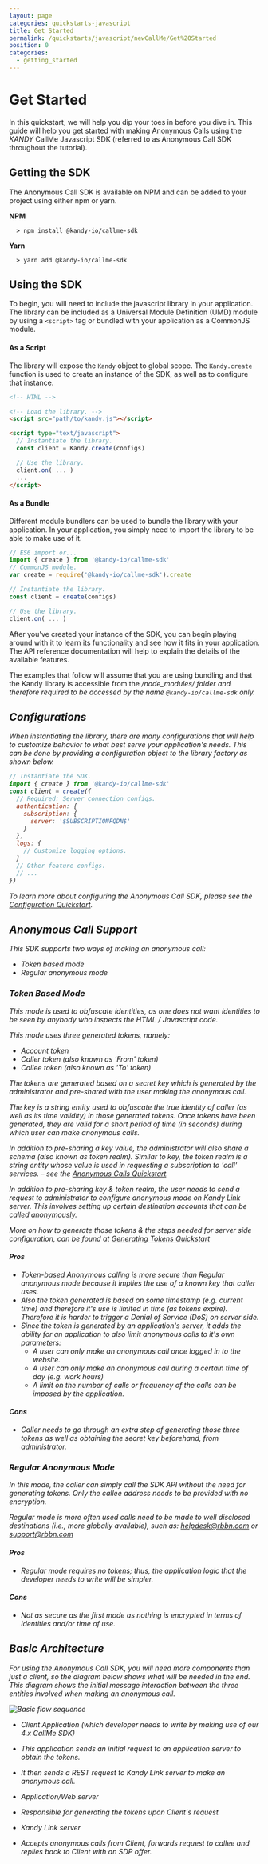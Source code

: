 ```yaml
---
layout: page
categories: quickstarts-javascript
title: Get Started
permalink: /quickstarts/javascript/newCallMe/Get%20Started
position: 0
categories:
  - getting_started
---
```


# Get Started

In this quickstart, we will help you dip your toes in before you dive in. This guide will help you get started with making Anonymous Calls using the $KANDY$ CallMe Javascript SDK (referred to as Anonymous Call SDK throughout the tutorial).

## Getting the SDK

The Anonymous Call SDK is available on NPM and can be added to your project using either npm or yarn.

**NPM**

```
  > npm install @kandy-io/callme-sdk
```

**Yarn**

```
  > yarn add @kandy-io/callme-sdk
```

## Using the SDK

To begin, you will need to include the javascript library in your application. The library can be included as a Universal Module Definition (UMD) module by using a `<script>` tag or bundled with your application as a CommonJS module.

#### As a Script

The library will expose the `Kandy` object to global scope. The `Kandy.create` function is used to create an instance of the SDK, as well as to configure that instance.

```html
<!-- HTML -->

<!-- Load the library. -->
<script src="path/to/kandy.js"></script>

<script type="text/javascript">
  // Instantiate the library.
  const client = Kandy.create(configs)

  // Use the library.
  client.on( ... )
  ...
</script>
```

#### As a Bundle

Different module bundlers can be used to bundle the library with your application. In your application, you simply need to import the library to be able to make use of it.

```javascript
// ES6 import or...
import { create } from '@kandy-io/callme-sdk'
// CommonJS module.
var create = require('@kandy-io/callme-sdk').create

// Instantiate the library.
const client = create(configs)

// Use the library.
client.on( ... )
```

After you've created your instance of the SDK, you can begin playing around with it to learn its functionality and see how it fits in your application. The API reference documentation will help to explain the details of the available features.

The examples that follow will assume that you are using bundling and that the Kandy library is accessible from the <i>/node_modules/<i> folder and therefore required to be accessed by the name `@kandy-io/callme-sdk` only.

## Configurations

When instantiating the library, there are many configurations that will help to customize behavior to what best serve your application's needs. This can be done by providing a configuration object to the library factory as shown below.

```javascript
// Instantiate the SDK.
import { create } from '@kandy-io/callme-sdk'
const client = create({
  // Required: Server connection configs.
  authentication: {
    subscription: {
      server: '$SUBSCRIPTIONFQDN$'
    }
  },
  logs: {
    // Customize logging options.
  }
  // Other feature configs.
  // ...
})
```

To learn more about configuring the Anonymous Call SDK, please see the [Configuration Quickstart](configurations).

## Anonymous Call Support

This SDK supports two ways of making an anonymous call:

- Token based mode
- Regular anonymous mode

### Token Based Mode

This mode is used to obfuscate identities, as one does not want identities to be seen by anybody who inspects the HTML / Javascript code.

This mode uses three generated tokens, namely:

- Account token
- Caller token (also known as 'From' token)
- Callee token (also known as 'To' token)

The tokens are generated based on a secret _key_ which is generated by the administrator and pre-shared with the user making the anonymous call.

The key is a string entity used to obfuscate the true identity of caller (as well as its time validity) in those generated tokens. Once tokens have been generated, they are valid for a short period of time (in seconds) during which user can make anonymous calls.

In addition to pre-sharing a key value, the administrator will also share a _schema_ (also known as _token realm_). Similar to key, the token realm is a string entity whose value is used in requesting a subscription to 'call' services. – see the [Anonymous Calls Quickstart](Anonymous%20Calls).

In addition to pre-sharing _key_ & _token realm_, the user needs to send a request to administrator to configure anonymous mode on Kandy Link server. This involves setting up certain destination accounts that can be called anonymously.

More on how to generate those tokens & the steps needed for server side configuration, can be found at [Generating Tokens Quickstart](Generating%20Tokens)

#### Pros

- Token-based Anonymous calling is more secure than Regular anonymous mode because it implies the use of a known key that caller uses.
- Also the token generated is based on some timestamp (e.g. current time) and therefore it's use is limited in time (as tokens expire). Therefore it is harder to trigger a Denial of Service (DoS) on server side.
- Since the token is generated by an application's server, it adds the ability for an application to also limit anonymous calls to it's own parameters:
  - A user can only make an anonymous call once logged in to the website.
  - A user can only make an anonymous call during a certain time of day (e.g. work hours)
  - A limit on the number of calls or frequency of the calls can be imposed by the application.

#### Cons

- Caller needs to go through an extra step of generating those three tokens as well as obtaining the secret _key_ beforehand, from administrator.

### Regular Anonymous Mode

In this mode, the caller can simply call the SDK API without the need for generating tokens. Only the callee address needs to be provided with no encryption.

Regular mode is more often used calls need to be made to well disclosed destinations (i.e., more globally available), such as: helpdesk@rbbn.com or support@rbbn.com

#### Pros

- Regular mode requires no tokens; thus, the application logic that the developer needs to write will be simpler.

#### Cons

- Not as secure as the first mode as nothing is encrypted in terms of identities and/or time of use.

## Basic Architecture

For using the Anonymous Call SDK, you will need more components than just a client, so the diagram below shows what will be needed in the end.
This diagram shows the initial message interaction between the three entities involved when making an anonymous call.

![Basic flow sequence](call_me_interaction_diagram.png)

- Client Application (which developer needs to write by making use of our 4.x CallMe SDK)
- This application sends an initial request to an application server to obtain the tokens.
- It then sends a REST request to Kandy Link server to make an anonymous call.

- Application/Web server
- Responsible for generating the tokens upon Client's request

- Kandy Link server
- Accepts anonymous calls from Client, forwards request to callee and replies back to Client with an SDP offer.

